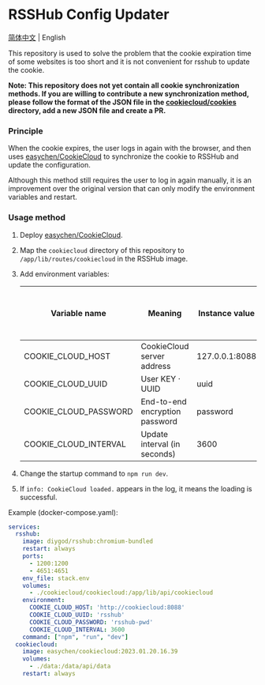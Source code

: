 # RSSHub Config Updater

[简体中文](/README.md) | English

This repository is used to solve the problem that the cookie expiration time of some websites is too short and it is not convenient for rsshub to update the cookie.

**Note: This repository does not yet contain all cookie synchronization methods. If you are willing to contribute a new synchronization method, please follow the format of the JSON file in the [cookiecloud/cookies](/cookiecloud/cookies) directory, add a new JSON file and create a PR.**

### Principle

When the cookie expires, the user logs in again with the browser, and then uses [easychen/CookieCloud](https://github.com/easychen/CookieCloud) to synchronize the cookie to RSSHub and update the configuration.

Although this method still requires the user to log in again manually, it is an improvement over the original version that can only modify the environment variables and restart.

### Usage method

1. Deploy [easychen/CookieCloud](https://github.com/easychen/CookieCloud).

2. Map the `cookiecloud` directory of this repository to `/app/lib/routes/cookiecloud` in the RSSHub image.
3. Add environment variables:

   | Variable name | Meaning | Instance value | Default value (required if left blank) |
   |--|--|--|--|
   | COOKIE_CLOUD_HOST | CookieCloud server address | 127.0.0.1:8088 | |
   | COOKIE_CLOUD_UUID | User KEY · UUID | uuid | |
   | COOKIE_CLOUD_PASSWORD | End-to-end encryption password | password | |
   | COOKIE_CLOUD_INTERVAL | Update interval (in seconds) | 3600 | 3600 |
4. Change the startup command to `npm run dev`.
5. If `info: CookieCloud loaded.` appears in the log, it means the loading is successful.

Example (docker-compose.yaml):

```yaml
services:
  rsshub:
    image: diygod/rsshub:chromium-bundled
    restart: always
    ports:
      - 1200:1200
      - 4651:4651
    env_file: stack.env
    volumes:
      - ./cookiecloud/cookiecloud:/app/lib/api/cookiecloud
    environment:
      COOKIE_CLOUD_HOST: 'http://cookiecloud:8088'
      COOKIE_CLOUD_UUID: 'rsshub'
      COOKIE_CLOUD_PASSWORD: 'rsshub-pwd'
      COOKIE_CLOUD_INTERVAL: 3600
    command: ["npm", "run", "dev"]
  cookiecloud:
    image: easychen/cookiecloud:2023.01.20.16.39
    volumes:
      - ./data:/data/api/data
    restart: always
```